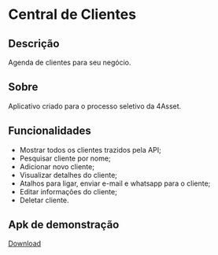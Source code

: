 # Central de Clientes

## Descrição
Agenda de clientes para seu negócio.

## Sobre
Aplicativo criado para o processo seletivo da 4Asset.

## Funcionalidades
* Mostrar todos os clientes trazidos pela API;
* Pesquisar cliente por nome;
* Adicionar novo cliente;
* Visualizar detalhes do cliente;
* Atalhos para ligar, enviar e-mail e whatsapp para o cliente;
* Editar informações do cliente;
* Deletar cliente.

## Apk de demonstração
[Download](https://drive.google.com/file/d/1ymPGjcetEAZJNUdSDwh6O7esI9wKxxWI/view?usp=sharing)
